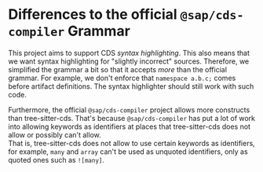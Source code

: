 # Differences to the official `@sap/cds-compiler` Grammar

This project aims to support CDS _syntax highlighting_.  This also means that
we want syntax highlighting for "slightly incorrect" sources.  Therefore, we
simplified the grammar a bit so that it accepts _more_ than the official
grammar.  For example, we don't enforce that `namespace a.b.c;` comes before
artifact definitions.  The syntax highlighter should still work with such code.

Furthermore, the official `@sap/cds-compiler` project allows more constructs
than tree-sitter-cds.  That's because `@sap/cds-compiler` has put a lot of work
into allowing keywords as identifiers at places that tree-sitter-cds does not
allow or possibly can't allow.  
That is, tree-sitter-cds does not allow to use certain keywords as identifiers,
for example, `many` and `array` can't be used as unquoted identifiers, only as
quoted ones such as `![many]`.
